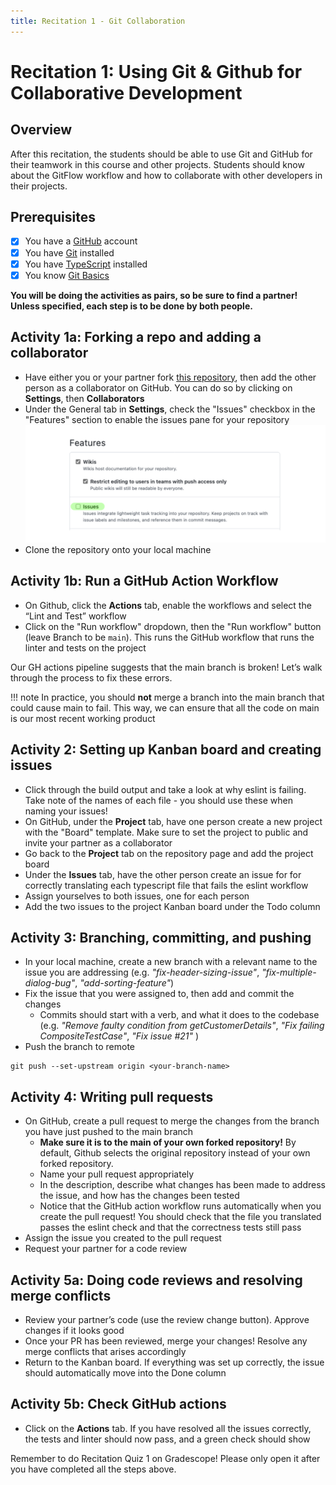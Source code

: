 ```yaml
---
title: Recitation 1 - Git Collaboration
---
```


# Recitation 1: Using Git & Github for Collaborative Development

## Overview

After this recitation, the students should be able to use Git and GitHub for their teamwork in this course and other projects. Students should know about the GitFlow workflow and how to collaborate with other developers in their projects.

## Prerequisites

- [x] You have a [GitHub](https://github.com/) account
- [x] You have [Git](https://git-scm.com/downloads) installed
- [x] You have [TypeScript](https://www.typescriptlang.org/download) installed
- [x] You know [Git Basics](https://rogerdudler.github.io/git-guide/)

**You will be doing the activities as pairs, so be sure to find a partner! Unless specified, each step is to be done by both people.**

## Activity 1a: Forking a repo and adding a collaborator

- Have either you or your partner fork [this repository](https://github.com/CMU-313/github-recitation-ts), then add the other person as a collaborator on GitHub. You can do so by clicking on **Settings**, then **Collaborators**
- Under the General tab in **Settings**, check the "Issues" checkbox in the "Features" section to enable the issues pane for your repository
  ![Github Permissions](../assets/images/reci/reci1-github-permissions.png)
- Clone the repository onto your local machine

## Activity 1b: Run a GitHub Action Workflow

- On Github, click the **Actions** tab, enable the workflows and select the “Lint and Test” workflow
- Click on the "Run workflow" dropdown, then the "Run workflow" button (leave Branch to be `main`). This runs the GitHub workflow that runs the linter and tests on the project

Our GH actions pipeline suggests that the main branch is broken! Let’s walk through the process to fix these errors.

!!! note
  In practice, you should **not** merge a branch into the main branch that could cause main to fail. This way, we can ensure that all the code on main is our most recent working product

## Activity 2: Setting up Kanban board and creating issues

- Click through the build output and take a look at why eslint is failing. Take note of the names of each file - you should use these when naming your issues!
- On GitHub, under the **Project** tab, have one person create a new project with the "Board" template. Make sure to set the project to public and invite your partner as a collaborator
- Go back to the **Project** tab on the repository page and add the project board
- Under the **Issues** tab, have the other person create an issue for for correctly translating each typescript file that fails the eslint workflow
- Assign yourselves to both issues, one for each person
- Add the two issues to the project Kanban board under the Todo column

## Activity 3: Branching, committing, and pushing

- In your local machine, create a new branch with a relevant name to the issue you are addressing (e.g. _"fix-header-sizing-issue"_, _"fix-multiple-dialog-bug"_, _"add-sorting-feature"_)
- Fix the issue that you were assigned to, then add and commit the changes
  - Commits should start with a verb, and what it does to the codebase (e.g. _"Remove faulty condition from getCustomerDetails"_, _"Fix failing CompositeTestCase"_, _"Fix issue #21"_ )
- Push the branch to remote

```
git push --set-upstream origin <your-branch-name>
```

## Activity 4: Writing pull requests

- On GitHub, create a pull request to merge the changes from the branch you have just pushed to the main branch
  - **Make sure it is to the main of your own forked repository!** By default, Github selects the original repository instead of your own forked repository.
  - Name your pull request appropriately
  - In the description, describe what changes has been made to address the issue, and how has the changes been tested
  - Notice that the GitHub action workflow runs automatically when you create the pull request! You should check that the file you translated passes the eslint check and that the correctness tests still pass
- Assign the issue you created to the pull request
- Request your partner for a code review

## Activity 5a: Doing code reviews and resolving merge conflicts

- Review your partner’s code (use the review change button). Approve changes if it looks good
- Once your PR has been reviewed, merge your changes! Resolve any merge conflicts that arises accordingly
- Return to the Kanban board. If everything was set up correctly, the issue should automatically move into the Done column

## Activity 5b: Check GitHub actions

- Click on the **Actions** tab. If you have resolved all the issues correctly, the tests and linter should now pass, and a green check should show

Remember to do Recitation Quiz 1 on Gradescope! Please only open it after you have completed all the steps above.
